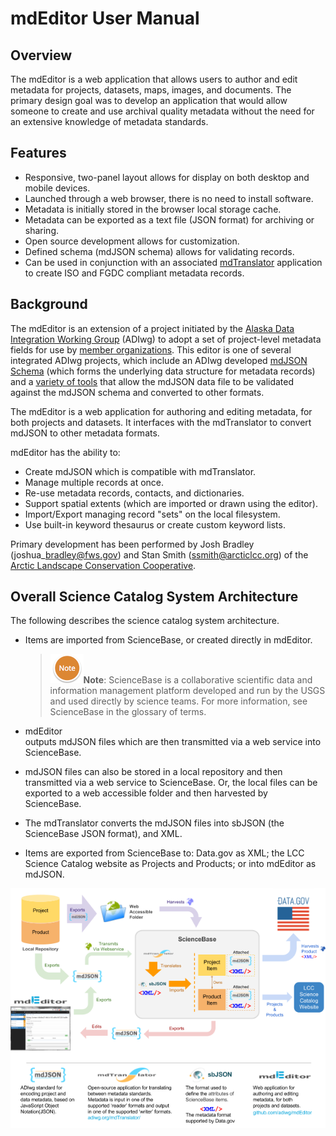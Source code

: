 # mdEditor User Manual

## Overview

The mdEditor is a web application that allows users to author and edit metadata for projects, datasets, maps, images, and documents. The primary design goal was to develop an application that would allow someone to create and use archival quality metadata without the need for an extensive knowledge of metadata standards.

## Features

* Responsive, two-panel layout allows for display on both desktop and mobile devices.
* Launched through a web browser, there is no need to install software.
* Metadata is initially stored in the browser local storage cache.
* Metadata can be exported as a text file \(JSON format\) for archiving or sharing.
* Open source development allows for customization.
* Defined schema \(mdJSON schema\) allows for validating records.
* Can be used in conjunction with an associated [mdTranslator](https://github.com/adiwg/mdTranslator) application to create ISO and FGDC compliant metadata records.

## Background

The mdEditor is an extension of a project initiated by the [Alaska Data Integration Working Group](http://www.adiwg.org/about/) \(ADIwg\) to adopt a set of project-level metadata fields for use by [member organizations](http://www.adiwg.org/about/#contributing-organizations). This editor is one of several integrated ADIwg projects, which include an ADIwg developed [mdJSON Schema](https://github.com/adiwg/mdJson-schemas) \(which forms the underlying data structure for metadata records\) and a [variety of tools](http://mdtools.adiwg.org/#popup-welcome) that allow the mdJSON data file to be validated against the mdJSON schema and converted to other formats.

The mdEditor is a web application for authoring and editing metadata, for both projects and datasets. It interfaces with the mdTranslator to convert mdJSON to other metadata formats.

mdEditor has the ability to:

* Create mdJSON which is compatible with mdTranslator.
* Manage multiple records at once.
* Re-use metadata records, contacts, and dictionaries.
* Support spatial extents \(which are imported or drawn using the editor\).
* Import/Export managing record "sets" on the local filesystem.
* Use built-in keyword thesaurus or create custom keyword lists.

Primary development has been performed by Josh Bradley \(joshua\_bradley@fws.gov\) and Stan Smith \(ssmith@arcticlcc.org\) of the [Arctic Landscape Conservation Cooperative](http://arcticlcc.org/).

## Overall Science Catalog System Architecture

The following describes the science catalog system architecture.

* Items are imported from ScienceBase, or created directly in mdEditor.
  > ![](/assets/NoteSmall.png)**Note**: ScienceBase is a collaborative scientific data and information management platform developed and run by the USGS and used directly by science teams. For more information, see ScienceBase in the glossary of terms.
* mdEditor   
  outputs mdJSON files which are then transmitted via a web service into ScienceBase.

* mdJSON files can also be stored in a local repository and then transmitted via a web service to ScienceBase. Or, the local files can be exported to a web accessible folder and then harvested by ScienceBase.

* The mdTranslator converts the mdJSON files into sbJSON \(the ScienceBase JSON format\), and XML.

* Items are exported from ScienceBase to: Data.gov as XML; the LCC Science Catalog website as Projects and Products; or into mdEditor as mdJSON.

![](/assets/Science_Catalog_System_Architecture.png)

